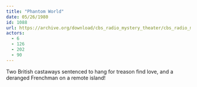 ```yaml
---
title: "Phantom World"
date: 05/26/1980
id: 1088
url: https://archive.org/download/cbs_radio_mystery_theater/cbs_radio_mystery_theater-1051-1100.zip/cbs_radio_mystery_theater-1051-1100%2Fcbsrmt_1088_phantom_world.mp3
actors:
  - 6
  - 126
  - 202
  - 90
---
```

Two British castaways sentenced to hang for treason find love, and a deranged Frenchman on a remote island!